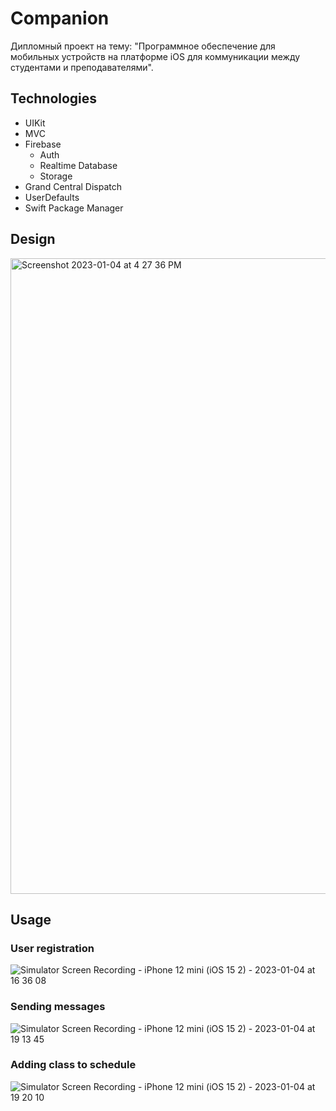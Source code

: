 # Companion
Дипломный проект на тему: "Программное обеспечение для мобильных устройств на платформе iOS для коммуникации между студентами и преподавателями".

## Technologies
+ UIKit
+ MVC
+ Firebase
  + Auth
  + Realtime Database
  + Storage
+ Grand Central Dispatch
+ UserDefaults
+ Swift Package Manager

## Design
<img width="1017" alt="Screenshot 2023-01-04 at 4 27 36 PM" src="https://user-images.githubusercontent.com/70813562/210565294-c0bf0cc0-54cb-4413-9c2a-664a2b2ff893.png">

## Usage
### User registration
![Simulator Screen Recording - iPhone 12 mini (iOS 15 2) - 2023-01-04 at 16 36 08](https://user-images.githubusercontent.com/70813562/210566939-b7cf103a-1e87-480e-b06d-18e60c34bb3c.gif)

### Sending messages
![Simulator Screen Recording - iPhone 12 mini (iOS 15 2) - 2023-01-04 at 19 13 45](https://user-images.githubusercontent.com/70813562/210599755-e5f1c01e-51dc-401c-b3a5-5460be38c15c.gif)

### Adding class to schedule
![Simulator Screen Recording - iPhone 12 mini (iOS 15 2) - 2023-01-04 at 19 20 10](https://user-images.githubusercontent.com/70813562/210601107-15a5a6ee-bfec-400a-8b1a-4656ce3b1b04.gif)
